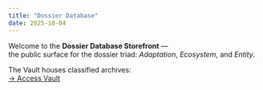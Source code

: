 ```yaml
---
title: "Dossier Database"
date: 2025-10-04
---
```


Welcome to the **Dossier Database Storefront** —  
the public surface for the dossier triad: *Adaptation*, *Ecosystem*, and *Entity*.

The Vault houses classified archives:  
[→ Access Vault](https://quartz-vault.vercel.app/)

